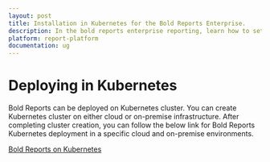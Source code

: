 ```yaml
---
layout: post
title: Installation in Kubernetes for the Bold Reports Enterprise.
description: In the bold reports enterprise reporting, learn how to set up the Installation in Kubernetes for the Bold Reports Enterprise Edition.
platform: report-platform
documentation: ug
---
```


# Deploying in Kubernetes

Bold Reports can be deployed on Kubernetes cluster. You can create Kubernetes cluster on either cloud or on-premise infrastructure. After completing cluster creation, you can follow the below link for Bold Reports Kubernetes deployment in a specific cloud and on-premise environments.

[Bold Reports on Kubernetes](https://github.com/boldreports/bold-reports-kubernetes/tree/master)